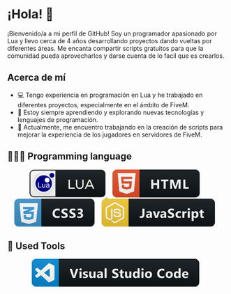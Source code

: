 # ¡Hola! 👋

¡Bienvenido/a a mi perfil de GitHub! Soy un programador apasionado por Lua y llevo cerca de 4 años desarrollando proyectos dando vueltas por diferentes áreas. Me encanta compartir scripts gratuitos para que la comunidad pueda aprovecharlos y darse cuenta de lo facil que es crearlos.

## Acerca de mí

- 💻 Tengo experiencia en programación en Lua y he trabajado en diferentes proyectos, especialmente en el ámbito de FiveM.
- 🌱 Estoy siempre aprendiendo y explorando nuevas tecnologías y lenguajes de programación.
- 🔭 Actualmente, me encuentro trabajando en la creación de scripts para mejorar la experiencia de los jugadores en servidores de FiveM.

## 👨🏻‍💻 Programming language

<p align="center">
      <a href="https://www.lua.org/home.html"><img src="https://github.com/YisusOnDev/YisusOnDev/blob/8659315da5ae39e2635e7d2c1e2a6317163e3c72/lua.svg"/>
</a>&nbsp;&nbsp;
      <img src="https://github.com/MikeCodesDotNET/ColoredBadges/blob/master/svg/dev/languages/html.svg"/>
</a>&nbsp;&nbsp;
      <img src="https://github.com/MikeCodesDotNET/ColoredBadges/blob/master/svg/dev/languages/css3.svg"/>
</a>&nbsp;&nbsp;
      <img src="https://github.com/MikeCodesDotNET/ColoredBadges/blob/master/svg/dev/languages/js.svg"/>
</a>&nbsp;&nbsp;
    </p>

## 💾 Used Tools

<p align="center">
      <a href="https://code.visualstudio.com"><img src="https://github.com/MikeCodesDotNET/ColoredBadges/blob/master/svg/dev/tools/visualstudio_code.svg"/></a>&nbsp;&nbsp;
   </p>
